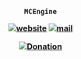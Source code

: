 <h3 align="center">

`MCEngine`

[![website](https://img.shields.io/badge/website-blue)](https://mcengine.github.io/mailer-website)
[![mail](https://img.shields.io/badge/mail-blue)](mailto:mcengine@groups.outlook.com)

[![Donation](https://img.shields.io/badge/donation-white)](https://mcengine.github.io/donation)

</h3>